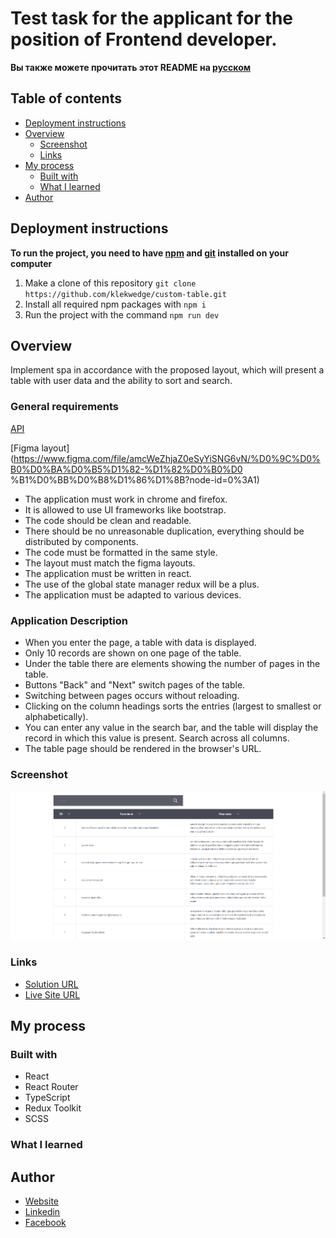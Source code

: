 # Test task for the applicant for the position of Frontend developer.

**Вы также можете прочитать этот README на [русском](https://github.com/klekwedge/custom-table/blob/main/README.md)**

## Table of contents

- [Deployment instructions](#deployment-instructions)
- [Overview](#overview)
  - [Screenshot](#screenshot)
  - [Links](#links)
- [My process](#my-process)
  - [Built with](#built-with)
  - [What I learned](#what-i-learned)
- [Author](#author)

## Deployment instructions

**To run the project, you need to have [npm](https://nodejs.org/en/) and [git](https://git-scm.com/downloads) installed on your computer**

1. Make a clone of this repository ```git clone https://github.com/klekwedge/custom-table.git```
2. Install all required npm packages with ```npm i```
3. Run the project with the command ```npm run dev```

## Overview

Implement spa in accordance with the proposed layout, which will present a table with user data and the ability to sort and search.

### General requirements
[API](https://jsonplaceholder.typicode.com/posts)

[Figma layout](https://www.figma.com/file/amcWeZhjaZ0eSyYiSNG6vN/%D0%9C%D0%B0%D0%BA%D0%B5%D1%82-%D1%82%D0%B0%D0 %B1%D0%BB%D0%B8%D1%86%D1%8B?node-id=0%3A1)

- The application must work in chrome and firefox.
- It is allowed to use UI frameworks like bootstrap.
- The code should be clean and readable.
- There should be no unreasonable duplication, everything should be distributed by components.
- The code must be formatted in the same style.
- The layout must match the figma layouts.
- The application must be written in react.
- The use of the global state manager redux will be a plus.
- The application must be adapted to various devices.

### Application Description

- When you enter the page, a table with data is displayed.
- Only 10 records are shown on one page of the table.
- Under the table there are elements showing the number of pages in the table.
- Buttons "Back" and "Next" switch pages of the table.
- Switching between pages occurs without reloading.
- Clicking on the column headings sorts the entries (largest to smallest or alphabetically).
- You can enter any value in the search bar, and the table will display the record in which this value is present. Search across all columns.
- The table page should be rendered in the browser's URL.

### Screenshot

![Main screen](./preview/screenshot.png)

### Links

- [Solution URL](https://github.com/klekwedge/custom-table)
- [Live Site URL](https://klekwedge-custom-table.vercel.app/)

## My process

### Built with

- React
- React Router
- TypeScript
- Redux Toolkit
- SCSS

### What I learned

## Author

- [Website](https://klekwedge-cv.vercel.app/)
- [Linkedin](https://www.linkedin.com/in/klekwedge/)
- [Facebook](https://www.facebook.com/klekwedge)

